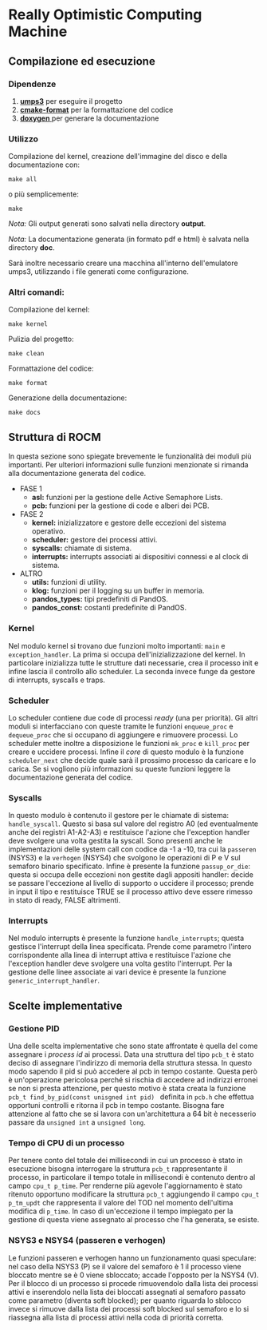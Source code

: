 # Really Optimistic Computing Machine

## Compilazione ed esecuzione

### Dipendenze
1. [__umps3__](https://github.com/virtualsquare/umps3) per eseguire il progetto
2. [__cmake-format__](https://cmake-format.readthedocs.io/en/latest/) per la formattazione del codice
3. [__doxygen__ ](https://www.doxygen.nl) per generare la documentazione

### Utilizzo

Compilazione del kernel, creazione dell'immagine del disco e della documentazione con:
```
make all
```
o più semplicemente:
```
make
```
_Nota:_ Gli output generati sono salvati nella directory __output__.

_Nota:_ La documentazione generata (in formato pdf e html) è salvata nella directory __doc__.

Sarà inoltre necessario creare una macchina all'interno dell'emulatore umps3, utilizzando i file generati come configurazione.

### Altri comandi:

Compilazione del kernel:
```
make kernel
```

Pulizia del progetto:
```
make clean
```

Formattazione del codice:
```
make format
```

Generazione della documentazione:
```
make docs 
```

## Struttura di ROCM
In questa sezione sono spiegate brevemente le funzionalità dei moduli più importanti. Per ulteriori informazioni sulle
funzioni menzionate si rimanda alla documentazione generata del codice.

* FASE 1
     * __asl:__ funzioni per la gestione delle Active Semaphore Lists.
     * __pcb:__ funzioni per la gestione di code e alberi dei PCB.
* FASE 2
     * __kernel:__ inizializzatore e gestore delle eccezioni del sistema operativo.
     * __scheduler:__ gestore dei processi attivi.
     * __syscalls:__ chiamate di sistema.
     * __interrupts:__ interrupts associati ai dispositivi connessi e al clock di sistema.
* ALTRO
     * __utils:__ funzioni di utility.
     * __klog:__ funzioni per il logging su un buffer in memoria.
     * __pandos_types:__ tipi predefiniti di PandOS.
     * __pandos_const:__ costanti predefinite di PandOS. 

### Kernel
Nel modulo kernel si trovano due funzioni molto importanti: ```main``` e ```exception_handler```.
La prima si occupa dell'inizializzazione del kernel. In particolare inizializza tutte le strutture dati necessarie,
crea il processo init e infine lascia
il controllo allo scheduler. La seconda invece funge da gestore di interrupts, syscalls e traps.

### Scheduler
Lo scheduler contiene due code di processi _ready_ (una per priorità). Gli altri moduli si interfacciano con queste
tramite le funzioni ```enqueue_proc``` e ```dequeue_proc``` che si occupano di aggiungere e rimuovere processi. Lo
scheduler mette inoltre a disposizione le funzioni ```mk_proc``` e ```kill_proc``` per creare e uccidere processi.
Infine il _core_ di questo modulo è la funzione ```scheduler_next``` che decide quale sarà il prossimo processo da 
caricare e lo carica. Se si vogliono più informazioni su queste funzioni leggere la documentazione generata del codice.

### Syscalls
In questo modulo è contenuto il gestore per le chiamate di sistema: ```handle_syscall```. Questo si basa sul valore del 
registro A0 (ed eventualmente anche dei registri A1-A2-A3) e restituisce l'azione che l'exception handler deve svolgere
una volta gestita la syscall. 
Sono presenti anche le implementazioni delle system call con codice da -1 a -10, tra cui la ```passeren``` (NSYS3) e la
```verhogen```  (NSYS4) che svolgono le operazioni di P  e V sul semaforo binario specificato. 
Infine è presente la funzione ```passup_or_die```: questa si occupa delle eccezioni non gestite dagli appositi handler:
decide se passare l'eccezione al livello di supporto o uccidere il processo; prende in input il tipo e restituisce TRUE
se il processo attivo deve essere rimesso in stato di ready, FALSE altrimenti.

### Interrupts
Nel modulo interrupts è presente la funzione ```handle_interrupts```; questa gestisce l'interrupt della linea
specificata. Prende come parametro l'intero corrispondente alla linea di interrupt attiva e restituisce l'azione che
l'exception handler deve svolgere una volta gestito l'interrupt. Per la gestione delle linee associate ai vari device è
presente la funzione ```generic_interrupt_handler```.

## Scelte implementative

### Gestione PID
Una delle scelta implementative che sono state affrontate è quella del come assegnare i _process id_ ai processi. Data
una struttura del tipo ```pcb_t```
è stato deciso di assegnare l'indirizzo di memoria della struttura stessa. In questo modo sapendo il pid si può
accedere al pcb in tempo costante. Questa
però è un'operazione pericolosa perché si rischia di accedere ad indirizzi erronei se non si presta attenzione, per
questo motivo è stata creata la funzione ```pcb_t find_by_pid(const unisgned int pid) ``` definita in ```pcb.h``` che
effettua opportuni controlli e ritorna il pcb in tempo costante.
Bisogna fare attenzione al fatto che se si lavora con un'architettura a 64 bit è necesserio passare da ```unsigned
int``` a ```unsigned long```.

### Tempo di CPU di un processo
Per tenere conto del totale dei millisecondi in cui un processo è stato in esecuzione bisogna interrogare la struttura
```pcb_t``` rappresentante il processo, in particolare il tempo totale in millisecondi è contenuto dentro al campo
```cpu_t p_time```. Per renderne più agevole l'aggiornamento è stato ritenuto opportuno modificare la struttura
```pcb_t``` aggiungendo il campo ```cpu_t p_tm_updt``` che rappresenta il valore del TOD nel momento dell'ultima
modifica di ```p_time```. 
In caso di un'eccezione il tempo impiegato per la gestione di questa viene assegnato al processo che
l'ha generata, se esiste.

### NSYS3 e NSYS4 (passeren e verhogen)
Le funzioni passeren e verhogen hanno un funzionamento quasi speculare: nel caso della NSYS3 (P) se il valore del
semaforo è 1 il processo viene bloccato mentre se è 0 viene sbloccato; accade l'opposto per la NSYS4 (V). 
Per il blocco di un processo si procede rimuovendolo dalla lista dei processi attivi e inserendolo nella lista dei
bloccati assegnati al semaforo passato come parametro (diventa soft blocked); per quanto riguarda lo sblocco invece si
rimuove dalla lista dei processi soft blocked sul semaforo e lo si riassegna alla lista di processi attivi nella coda
di priorità corretta. 
